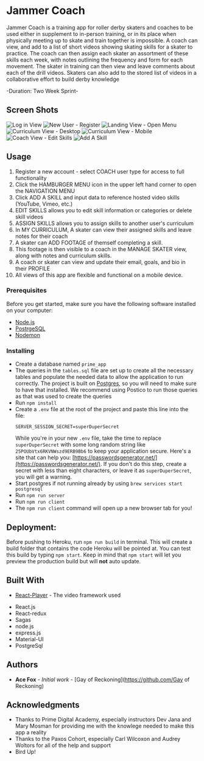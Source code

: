 # Jammer Coach

Jammer Coach is a training app for roller derby skaters and coaches to be used either in supplement to in-person training, or in its place when physically meeting up to skate and train together is impossible.  A coach can view, and add to a list of short videos showing skating skills for a skater to practice.  The coach can then assign each skater an assortment of these skills each week, with notes outlining the frequency and form for each movement.  The skater in training can then view and leave comments about  each of the drill videos. Skaters can also add to the stored list of videos in a collaborative effort to build derby knowledge


-Duration: Two Week Sprint-

## Screen Shots

![Log in View](public/screenshot/login.png)
![New User - Register](public/screenshot/register.png)
![Landing View - Open Menu](public/screenshot/landingMenu.png)
![Curriculum View - Desktop](public/screenshot/curriculumView.png)
![Curriculum View - Mobile](public/screenshot/curriculumMobile.png)
![Coach View - Edit Skills](public/screenshot/editView.png)
![Add A Skill](public/screenshot/addSkill.png)

## Usage

1. Register a new account - select COACH user type for access to full functionality
2. Click the HAMBURGER MENU icon in the upper left hand corner to open the NAVIGATION MENU
3. Click ADD A SKILL and input data to reference hosted video skills (YouTube, Vimeo, etc.)
4. EDIT SKILLS allows you to edit skill information or categories or delete skill videos
5. ASSIGN SKILLS allows you to assign skills to another user's curriculum
6. In MY CURRICULUM, A skater can view their assigned skills and leave notes for their coach
7. A skater can ADD FOOTAGE of themself completing a skill. 
8. This footage is then visible to a coach in the MANAGE SKATER view, along with notes and curriculum skills.
9. A coach or skater can view and update their email, goals, and bio in their PROFILE
10. All views of this app are flexible and functional on a mobile device.

### Prerequisites

Before you get started, make sure you have the following software installed on your computer:

- [Node.js](https://nodejs.org/en/)
- [PostrgeSQL](https://www.postgresql.org/)
- [Nodemon](https://nodemon.io/)


### Installing

* Create a database named `prime_app`
* The queries in the `tables.sql` file are set up to create all the necessary tables and populate the needed data to allow the application to run correctly. The project is built on [Postgres](https://www.postgresql.org/download/), so you will need to make sure to have that installed. We recommend using Postico to run those queries as that was used to create the queries
* Run `npm install`
* Create a `.env` file at the root of the project and paste this line into the file:
    ```
    SERVER_SESSION_SECRET=superDuperSecret
    ```
    While you're in your new `.env` file, take the time to replace `superDuperSecret` with some long random string like `25POUbVtx6RKVNWszd9ERB9Bb6` to keep your application secure. Here's a site that can help you: [https://passwordsgenerator.net/](https://passwordsgenerator.net/). If you don't do this step, create a secret with less than eight characters, or leave it as `superDuperSecret`, you will get a warning.
* Start postgres if not running already by using `brew services start postgresql`
* Run `npm run server`
* Run `npm run client`
* The `npm run client` command will open up a new browser tab for you!


## Deployment:

Before pushing to Heroku, run `npm run build` in terminal. This will create a build folder that contains the code Heroku will be pointed at. You can test this build by typing `npm start`. Keep in mind that `npm start` will let you preview the production build but will **not** auto update.

## Built With

* [React-Player](https://www.npmjs.com/package/react-player) - The video framework used
 -  React.js
 -  React-redux
 -  Sagas
 -  node.js
 -  express.js
 -  Material-UI
 -  PostgreSql

## Authors

* **Ace Fox** - *Initial work* - [Gay of Reckoning](https://github.com/Gay of Reckoning)

## Acknowledgments

* Thanks to Prime Digital Academy, especially instructors Dev Jana and Mary Mosman for providing me with the knowlege needed to make this app a reality
* Thanks to the Paxos Cohort, especially Carl Wilcoxon and Audrey Woltors for all of the help and support
* Bird Up!


